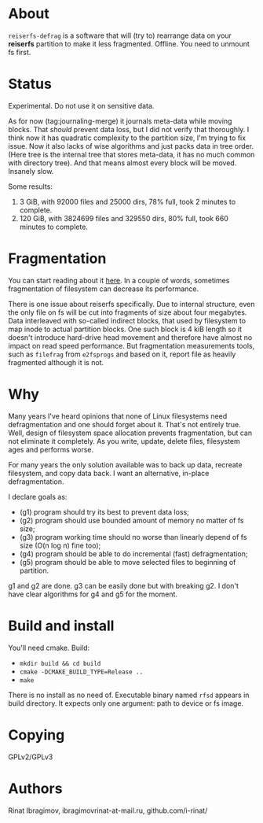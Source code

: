 About
=====
`reiserfs-defrag` is a software that will (try to) rearrange data on your **reiserfs**
partition to make it less fragmented. Offline. You need to unmount fs first.

Status
======
Experimental. Do not use it on sensitive data.

As for now (tag:journaling-merge) it journals meta-data while moving blocks.
That _should_ prevent data loss, but I did not verify that thoroughly. I think now it
has quadratic complexity to the partition size, I'm trying to fix issue. Now it also lacks
of wise algorithms and just packs data in tree order. (Here tree is the internal tree that
stores meta-data, it has no much common with directory tree). And that means almost every
block will be moved. Insanely slow.

Some results:

 1. 3 GiB, with 92000 files and 25000 dirs, 78% full, took 2 minutes to complete.
 2. 120 GiB, with 3824699 files and 329550 dirs, 80% full, took 660 minutes to complete.


Fragmentation
=============
You can start reading about it [here](http://en.wikipedia.org/wiki/Defragmentation).
In a couple of words, sometimes fragmentation of filesystem can decrease its performance.

There is one issue about reiserfs specifically. Due to internal structure, even
the only file on fs will be cut into fragments of size about four megabytes. Data
interleaved with so-called indirect blocks, that used by filesystem to map inode
to actual partition blocks. One such block is 4 kiB length so it doesn't introduce
hard-drive head movement and therefore have almost no impact on read speed
performance. But fragmentation measurements tools, such as `filefrag` from
`e2fsprogs` and based on it, report file as heavily fragmented although it is not.

Why
===
Many years I've heard opinions that none of Linux filesystems need defragmentation and
one should forget about it. That's not entirely true. Well, design of filesystem space
allocation prevents fragmentation, but can not eliminate it completely. As you write,
update, delete files, filesystem ages and performs worse.

For many years the only solution available was to back up data, recreate filesystem, and
copy data back. I want an alternative, in-place defragmentation.

I declare goals as:

 * (g1) program should try its best to prevent data loss;
 * (g2) program should use bounded amount of memory no matter of fs size;
 * (g3) program working time should no worse than linearly depend of fs size (O(n log n) fine too);
 * (g4) program should be able to do incremental (fast) defragmentation;
 * (g5) program should be able to move selected files to beginning of partition.

g1 and g2 are done. g3 can be easily done but with breaking g2. I don't have clear
algorithms for g4 and g5 for the moment.

Build and install
=================
You'll need cmake. Build:

* `mkdir build && cd build`
* `cmake -DCMAKE_BUILD_TYPE=Release ..`
* `make`

There is no install as no need of. Executable binary named `rfsd` appears in
build directory. It expects only one argument: path to device or fs image.

Copying
=======
GPLv2/GPLv3

Authors
=======
Rinat Ibragimov, ibragimovrinat-at-mail.ru, github.com/i-rinat/

